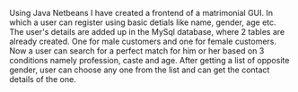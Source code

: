 Using Java Netbeans I have created a frontend of a matrimonial GUI. In which a user can register using basic detials like name, gender, age etc. The user's details are added up in the MySql database, where 2 tables are already created. One for male customers and one for female customers. Now a user can search for a perfect match for him or her based on 3 conditions namely profession, caste and age. After getting a list of opposite gender, user can choose any one from the list and can get the contact details of the one. 
